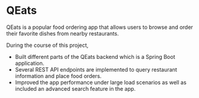 # QEats

QEats is a popular food ordering app that allows users to browse and order their favorite dishes from nearby restaurants.

During the course of this project,
- Built different parts of the QEats backend which is a Spring Boot application.
- Several REST API endpoints are implemented to query restaurant information and place food orders.
- Improved the app performance under large load scenarios as well as included an advanced search feature in the app. 

